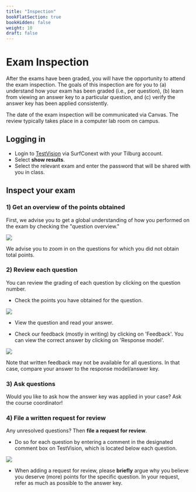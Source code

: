 ```yaml
---
title: "Inspection"
bookFlatSection: true
bookHidden: false
weight: 10
draft: false
---
```


# Exam Inspection

After the exams have been graded, you will have the opportunity to attend the exam inspection. The goals of this inspection are for you to (a) understand how your exam has been graded (i.e., per question), (b) learn from viewing an answer key to a particular question, and (c) verify the answer key has been applied consistently.

The date of the exam inspection will be communicated via Canvas. The review typically takes place in a computer lab room on campus.

## Logging in

- Login to [TestVision](https://tiu.nu/testvision) via SurfConext with your Tilburg account.
- Select __show results__.
- Select the relevant exam and enter the password that will be shared with you in class.

## Inspect your exam

### 1) Get an overview of the points obtained

First, we advise you to get a global understanding of how you performed on the exam by checking the "question overview."

![](../inspection1.png)

We advise you to zoom in on the questions for which you did not obtain total points.

### 2) Review each question

You can review the grading of each question by clicking on the question number.

- Check the points you have obtained for the question.

![](../points.png)

- View the question and read your answer.

- Check our feedback (mostly in writing) by clicking on 'Feedback'. You can view the correct answer by clicking on 'Response model'.

![](../feedback.png)

Note that written feedback may not be available for all questions. In that case, compare your answer to the response model/answer key.

### 3) Ask questions

Would you like to ask how the answer key was applied in your case? Ask the course coordinator!

### 4) File a written request for review

Any unresolved questions? Then __file a request for review__.

- Do so for each question by entering a comment in the designated comment box on TestVision, which is located below each question.

![](../commentbox.png)

- When adding a request for review, please __briefly__ argue why you believe you deserve (more) points for the specific question. In your request, refer as much as possible to the answer key.

